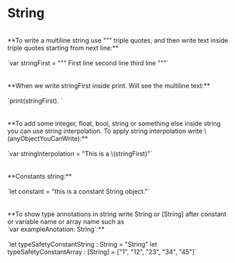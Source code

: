 #  String 

<br/>
**To write a multiline string use """ triple quotes, and then write text inside triple quotes starting from next line:** 
<br />
<br />
`var stringFirst = """
First line 
second line 
third line
"""`
<br />
<br />
<br />
**When we write  stringFirst  inside print. Will see the multiline text:**
<br />
<br />
`print(stringFirst). `
<br />
<br />
<br />
**To add some integer, float, bool, string or something else inside string you can use  string interpolation. To apply string interpolation write \(anyObjectYouCanWrite):**
<br />
<br />
`var stringInterpolation = "This is a \(stringFirst)"`
<br />
<br />
<br />
**Constants string:**
<br />
<br />
`let constant = "this is a constant String object."`
<br />
<br />
<br />
**To show type annotations in string write String or [String] after constant or variable name or array name such as
<br />`var exampleAnotation: String`:**
<br />
<br />
`let typeSafetyConstantString : String = "String"
let typeSafetyConstantArray : [String] = ["1", "12", "23", "34", "45"]`
